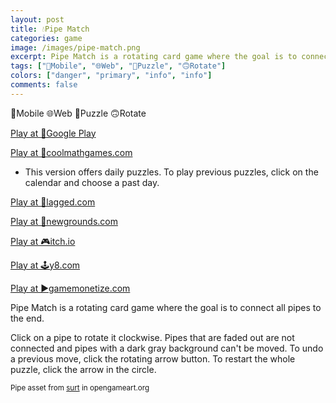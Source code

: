 ```yaml
---
layout: post
title: 💧Pipe Match
categories: game
image: /images/pipe-match.png
excerpt: Pipe Match is a rotating card game where the goal is to connect all pipes to the end.
tags: ["📱Mobile", "🌐Web", "🧩Puzzle", "🙃Rotate"]
colors: ["danger", "primary", "info", "info"]
comments: false
---
```


<span class="badge badge-danger">📱Mobile</span>
<span class="badge badge-primary">🌐Web</span>
<span class="badge badge-info">🧩Puzzle</span>
<span class="badge badge-info">🙃Rotate</span>

<a href="https://play.google.com/store/apps/details?id=com.sublevelgames.pipematch" class="btn btn-primary btn-lg">Play at 📱Google Play</a>

<a href="https://www.coolmathgames.com/0-daily-pipe-match" class="btn btn-primary btn-lg">Play at 🧮coolmathgames.com</a>
- This version offers daily puzzles. To play previous puzzles, click on the calendar and choose a past day.

<a href="https://lagged.com/play/6142/" class="btn btn-primary btn-lg">Play at 🎯lagged.com</a>

<a href="https://www.newgrounds.com/portal/view/861345" class="btn btn-primary btn-lg">Play at 🎨newgrounds.com</a>

<a href="https://sublevelgames.itch.io/pipe-match" class="btn btn-primary btn-lg">Play at 🎮itch.io</a>

<a href="https://y8.com/games/pipe_match" class="btn btn-primary btn-lg">Play at 🕹️y8.com</a>

<a href="https://html5.gamemonetize.co/pyke54t83mxkyomgt8bi4pz51rgkymi3/" class="btn btn-primary btn-lg">Play at ▶️gamemonetize.com</a>

Pipe Match is a rotating card game where the goal is to connect all pipes to the end.

Click on a pipe to rotate it clockwise. Pipes that are faded out are not connected and pipes with a dark gray background can't be moved. To undo a previous move, click the rotating arrow button. To restart the whole puzzle, click the arrow in the circle.

<small>Pipe asset from [surt](https://opengameart.org/users/surt) in opengameart.org</small>
